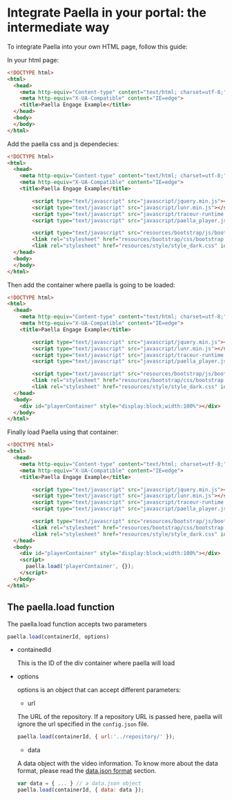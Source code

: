 ---
---

# Integrate Paella in your portal: the intermediate way

To integrate Paella into your own HTML page, follow this guide:

In your html page:

``` HTML
<!DOCTYPE html>
<html>
  <head>
    <meta http-equiv="Content-type" content="text/html; charset=utf-8;">
    <meta http-equiv="X-UA-Compatible" content="IE=edge">
    <title>Paella Engage Example</title>
  </head>
  <body>
  </body>
</html>
```

Add the paella css and js dependecies:

``` HTML
<!DOCTYPE html>
<html>
  <head>
    <meta http-equiv="Content-type" content="text/html; charset=utf-8;">
    <meta http-equiv="X-UA-Compatible" content="IE=edge">
    <title>Paella Engage Example</title>

		<script type="text/javascript" src="javascript/jquery.min.js"></script>
		<script type="text/javascript" src="javascript/lunr.min.js"></script>
		<script type="text/javascript" src="javascript/traceur-runtime.min.js"></script>
		<script type="text/javascript" src="javascript/paella_player.js"></script>

		<script type="text/javascript" src="resources/bootstrap/js/bootstrap.min.js"></script>
		<link rel="stylesheet" href="resources/bootstrap/css/bootstrap.slate.min.css" type="text/css" media="screen" charset="utf-8">
		<link rel="stylesheet" href="resources/style/style_dark.css" id="paellaSkin" type="text/css" media="screen" title="no title" charset="utf-8">
  </head>
  <body>
  </body>
</html>
```

Then add the container where paella is going to be loaded:

``` HTML
<!DOCTYPE html>
<html>
  <head>
    <meta http-equiv="Content-type" content="text/html; charset=utf-8;">
    <meta http-equiv="X-UA-Compatible" content="IE=edge">
    <title>Paella Engage Example</title>

		<script type="text/javascript" src="javascript/jquery.min.js"></script>
		<script type="text/javascript" src="javascript/lunr.min.js"></script>
		<script type="text/javascript" src="javascript/traceur-runtime.min.js"></script>
		<script type="text/javascript" src="javascript/paella_player.js"></script>

		<script type="text/javascript" src="resources/bootstrap/js/bootstrap.min.js"></script>
		<link rel="stylesheet" href="resources/bootstrap/css/bootstrap.slate.min.css" type="text/css" media="screen" charset="utf-8">
		<link rel="stylesheet" href="resources/style/style_dark.css" id="paellaSkin" type="text/css" media="screen" title="no title" charset="utf-8">
  </head>
  <body>
    <div id="playerContainer" style="display:block;width:100%"></div>
  </body>
</html>
```

Finally load Paella using that container:

``` HTML
<!DOCTYPE html>
<html>
  <head>
    <meta http-equiv="Content-type" content="text/html; charset=utf-8;">
    <meta http-equiv="X-UA-Compatible" content="IE=edge">
    <title>Paella Engage Example</title>

		<script type="text/javascript" src="javascript/jquery.min.js"></script>
		<script type="text/javascript" src="javascript/lunr.min.js"></script>
		<script type="text/javascript" src="javascript/traceur-runtime.min.js"></script>
		<script type="text/javascript" src="javascript/paella_player.js"></script>

		<script type="text/javascript" src="resources/bootstrap/js/bootstrap.min.js"></script>
		<link rel="stylesheet" href="resources/bootstrap/css/bootstrap.slate.min.css" type="text/css" media="screen" charset="utf-8">
		<link rel="stylesheet" href="resources/style/style_dark.css" id="paellaSkin" type="text/css" media="screen" title="no title" charset="utf-8">
  </head>
  <body>
    <div id="playerContainer" style="display:block;width:100%"></div>
    <script>
      paella.load('playerContainer', {});
    </script>
  </body>
</html>
```

## The paella.load function

The paella.load function accepts two parameters

```js
paella.load(containerId, options)
```

* containedId

  This is the ID of the div container where paella will load
  
* options

  options is an object that can accept different parameters:
  
    - url
    
    The URL of the repository. If a repository URL is passed here, paella will ignore the url 
    specified in the `config.json` file.

    ``` js
    paella.load(containerId, { url:'../repository/' });
    ```

    - data
  
    A data object with the video information. To know more about the data format, please read
    the [data.json format](../integrate_datajson.md) section.

    ``` js
    var data = { ... } // a data.json object
    paella.load(containerId, { data: data });
    ```

